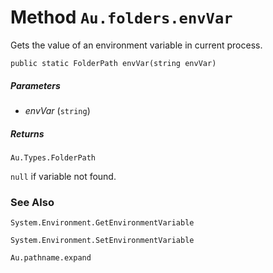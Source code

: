 # Method `Au.folders.envVar`

Gets the value of an environment variable in current process.

```
public static FolderPath envVar(string envVar)
```

##### Parameters

- *envVar*  (`string`)

##### Returns

`Au.Types.FolderPath`

`null` if variable not found.

### See Also

`System.Environment.GetEnvironmentVariable`

`System.Environment.SetEnvironmentVariable`

`Au.pathname.expand`